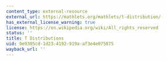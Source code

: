 ```yaml
---
content_type: external-resource
external_url: https://mathlets.org/mathlets/t-distribution/
has_external_license_warning: true
license: https://en.wikipedia.org/wiki/All_rights_reserved
status: ''
title: T Distributions
uid: 9e9305cd-1d23-4192-919a-af3e4e075875
wayback_url: ''
---
```

